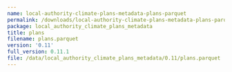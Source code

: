 ```yaml
---
name: local-authority-climate-plans-metadata-plans-parquet
permalink: /downloads/local-authority-climate-plans-metadata-plans-parquet/0_11
package: local_authority_climate_plans_metadata
title: plans
filename: plans.parquet
version: '0.11'
full_version: 0.11.1
file: /data/local_authority_climate_plans_metadata/0.11/plans.parquet
---
```

